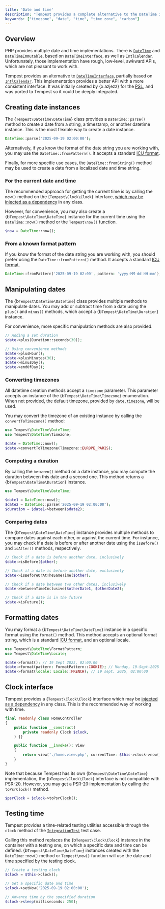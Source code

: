 ```yaml
---
title: 'Date and time'
description: "Tempest provides a complete alternative to the DateTime implementation, with a higher-level API, deeply integrated into the framework."
keywords: ["timezone", "date", "time", "time zone", "carbon"]
---
```


## Overview

PHP provides multiple date and time implementations. There is [`DateTime`](https://www.php.net/manual/en/class.datetime.php) and [`DateTimeImmutable`](https://www.php.net/manual/en/class.datetimeimmutable.php), based on [`DateTimeInterface`](https://www.php.net/manual/en/class.datetimeinterface.php), as well as [`IntlCalendar`](https://www.php.net/manual/en/class.intlcalendar.php). Unfortunately, those implementation have rough, low-level, awkward APIs, which are not pleasant to work with.

Tempest provides an alternative to [`DateTimeInterface`](https://www.php.net/manual/en/class.datetimeinterface.php), partially based on [`IntlCalendar`](https://www.php.net/manual/en/class.intlcalendar.php). This implementation provides a better API with a more consistent interface. It was initially created by {x:azjezz} for the [PSL](https://github.com/azjezz/psl), and was ported to Tempest so it could be deeply integrated.

## Creating date instances

The {`Tempest\DateTime\DateTime`} class provides a `DateTime::parse()` method to create a date from a string, a timestamp, or another datetime instance. This is the most flexible way to create a date instance.

```php
DateTime::parse('2025-09-19 02:00:00');
```

Alternatively, if you know the format of the date string you are working with, you may use the `DateTime::fromPattern()`. It accepts a standard [ICU format](https://unicode-org.github.io/icu/userguide/format_parse/datetime/#datetime-format-syntax).

Finally, for more specific use cases, the `DateTime::fromString()` method may be used to create a date from a localized date and time string.

### For the current date and time

The recommended approach for getting the current time is by calling the `now()` method on the {`Tempest\Clock\Clock`} interface, [which may be injected as a dependency](#clock-interface) in any class.

However, for convenience, you may also create a {b`Tempest\DateTime\DateTime`} instance for the current time using the `DateTime::now()` method or the `Tempest\now()` function.

```php
$now = DateTime::now();
```

### From a known format pattern

If you know the format of the date string you are working with, you should prefer using the `DateTime::fromPattern()` method. It accepts a standard [ICU format](https://unicode-org.github.io/icu/userguide/format_parse/datetime/#datetime-format-syntax).

```php
DateTime::fromPattern('2025-09-19 02:00', pattern: 'yyyy-MM-dd HH:mm');
```

## Manipulating dates

The {b`Tempest\DateTime\DateTime`} class provides multiple methods to manipulate dates. You may add or subtract time from a date using the `plus()` and `minus()` methods, which accept a {b`Tempest\DateTime\Duration`} instance.

For convenience, more specific manipulation methods are also provided.

```php
// Adding a set duration
$date->plus(Duration::seconds(30));

// Using convenience methods
$date->plusHour();
$date->plusMinutes(30);
$date->minusDay();
$date->endOfDay();
```

### Converting timezones

All datetime creation methods accept a `timezone` parameter. This parameter accepts an instance of the {b`Tempest\DateTime\Timezone`} enumeration. When not provided, the default timezone, provided by [`date.timezone`](https://www.php.net/manual/en/datetime.configuration.php#ini.date.timezone), will be used.

You may convert the timezone of an existing instance by calling the `convertToTimezone()` method:

```php
use Tempest\DateTime\DateTime;
use Tempest\DateTime\Timezone;

$date = DateTime::now();
$date->convertToTimezone(Timezone::EUROPE_PARIS);
```

### Computing a duration

By calling the `between()` method on a date instance, you may compute the duration between this date and a second one. This method returns a {b`Tempest\DateTime\Duration`} instance.

```php
use Tempest\DateTime\DateTime;

$date1 = DateTime::now();
$date2 = DateTime::parse('2025-09-19 02:00:00');
$duration = $date1->between($date2);
```

### Comparing dates

The {b`Tempest\DateTime\DateTime`} instance provides multiple methods to compare dates against each other, or against the current time. For instance, you may check if a date is before or after another date using the `isBefore()` and `isAfter()` methods, respectively.

```php
// Check if a date is before another date, inclusively
$date->isBefore($other);

// Check if a date is before another date, exclusively
$date->isBeforeOrAtTheSameTime($other);

// Check if a date between two other dates, inclusively
$date->betweenTimeInclusive($otherDate1, $otherDate2);

// Check if a date is in the future
$date->isFuture();
```

## Formatting dates

You may format a {b`Tempest\DateTime\DateTime`} instance in a specific format using the `format()` method. This method accepts an optional format string, which is a standard [ICU format](https://unicode-org.github.io/icu/userguide/format_parse/datetime/#datetime-format-syntax), and an optional locale.

```php
use Tempest\DateTime\FormatPattern;
use Tempest\DateTime\Locale;

$date->format(); // 19 Sept 2025, 02:00:00
$date->format(pattern: FormatPattern::COOKIE); // Monday, 19-Sept-2025 02:00:00 BST
$date->format(locale: Locale::FRENCH); // 19 sept. 2025, 02:00:00
```

## Clock interface

Tempest provides a {`Tempest\Clock\Clock`} interface which may be [injected as a dependency](../1-essentials/05-container.md#injecting-dependencies) in any class. This is the recommended way of working with time.

```php
final readonly class HomeController
{
    public function __construct(
        private readonly Clock $clock,
    ) {}

    public function __invoke(): View
    {
        return view('./home.view.php', currentTime: $this->clock->now());
    }
}
```

Note that because Tempest has its own {b`Tempest\DateTime\DateTime`} implementation, the {b`Tempest\Clock\Clock`} interface is not compatible with PSR-20. However, you may get a PSR-20 implementation by calling the `toPsrClock()` method.

```php
$psrClock = $clock->toPsrClock();
```

## Testing time

Tempest provides a time-related testing utilities accessible through the `clock` method of the [`IntegrationTest`](https://github.com/tempestphp/tempest-framework/blob/main/src/Tempest/Framework/Testing/IntegrationTest.php) test case.

Calling this method replaces the {b`Tempest\Clock\Clock`} instance in the container with a testing one, on which a specific date and time can be defined. {b`Tempest\DateTime\DateTime`} instances created with the `DateTime::now()` method or `Tempest\now()` function will use the date and time specified by the testing clock.

```php
// Create a testing clock
$clock = $this->clock();

// Set a specific date and time
$clock->setNow('2025-09-19 02:00:00');

// Advance time by the specified duration
$clock->sleep(milliseconds: 250);
```
